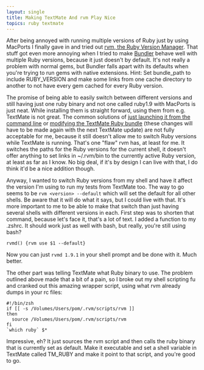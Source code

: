 ```yaml
---
layout: single
title: Making TextMate And rvm Play Nice
topics: ruby textmate
---
```

After being annoyed with running multiple versions of Ruby just by using MacPorts I finally gave in and tried out [rvm, the Ruby Version Manager](http://rvm.beginrescueend.com/). That stuff got even more annoying when I tried to make [Bundler](http://github.com/wycats/bundler/) behave well with multiple Ruby versions, because it just doesn't by default. It's not really a problem with normal gems, but Bundler falls apart with its defaults when you're trying to run gems with native extensions. Hint: Set bundle\_path to include RUBY_VERSION and make some links from one cache directory to another to not have every gem cached for every Ruby version.

The promise of being able to easily switch between different versions and still having just one ruby binary and not one called ruby1.9 with MacPorts is just neat. While installing them is straight forward, using them from e.g. TextMate is not great. The common solutions of [just launching it from the command line](http://groups.google.com/group/rubyversionmanager/browse_thread/thread/c40041fa44012117#) or [modifying the TextMate Ruby bundle](http://rvm.beginrescueend.com/faq/) (these changes will have to be made again with the next TextMate update) are not fully acceptable for me, because it still doesn't allow me to switch Ruby versions while TextMate is running. That's one "flaw" rvm has, at least for me. It switches the paths for the Ruby versions for the current shell, it doesn't offer anything to set links in ~/.rvm/bin to the currently active Ruby version, at least as far as I know. No big deal, if it's by design I can live with that, I do think it'd be a nice addition though.

Anyway, I wanted to switch Ruby versions from my shell and have it affect the version I'm using to run my tests from TextMate too. The way to go seems to be `rvm <version> --default` which will set the default for all other shells. Be aware that it will do what it says, but I could live with that. It's more important to me to be able to make that switch than just having several shells with different versions in each. First step was to shorten that command, because let's face it, that's a lot of text. I added a function to my .zshrc. It should work just as well with bash, but really, you're still using bash?
  
    rvmd() {rvm use $1 --default}

Now you can just `rvmd 1.9.1` in your shell prompt and be done with it. Much better.

The other part was telling TextMate what Ruby binary to use. The problem outlined above made that a bit of a pain, so I broke out my shell scripting fu and cranked out this amazing wrapper script, using what rvm already dumps in your rc files:

    #!/bin/zsh
    if [[ -s /Volumes/Users/pom/.rvm/scripts/rvm ]]
    then
      source /Volumes/Users/pom/.rvm/scripts/rvm
    fi
    `which ruby` $*

Impressive, eh? It just sources the rvm script and then calls the ruby binary that is currently set as default. Make it executable and set a shell variable in TextMate called TM\_RUBY and make it point to that script, and you're good to go.
